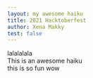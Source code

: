 ```yaml
---
layout: my awesome haiku
title: 2021 Hacktoberfest
author: Xena Makky
test: false
---
```


lalalalala <br>
This is an awesome haiku <br>
this is so fun wow <br>